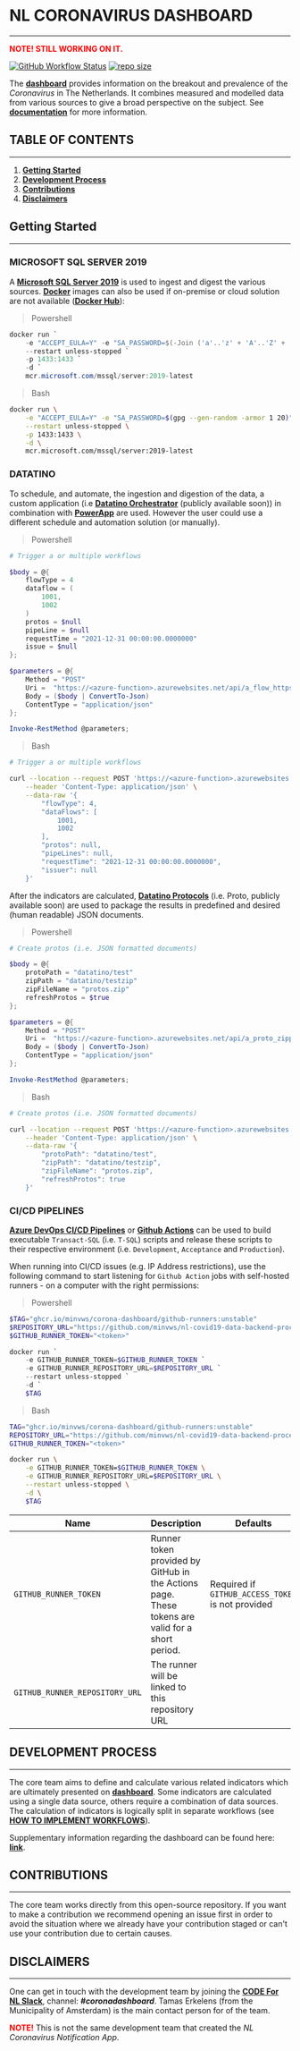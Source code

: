 # **NL CORONAVIRUS DASHBOARD**

---

**<a style="color:red">NOTE! STILL WORKING ON IT.</a>**

[![GitHub Workflow Status](https://img.shields.io/github/workflow/status/minvws/nl-covid19-data-backend-processing/ci-cd?label=build&logo=github-actions&logoColor=white)](https://github.com/minvws/nl-covid19-data-backend-processing/blob/topic/redesign/.github/workflows/ci-cd.yml)
[![repo size](https://img.shields.io/github/repo-size/minvws/nl-covid19-data-backend-processing?logo=github)](https://github.com/minvws/nl-covid19-data-backend-processing)


The **[dashboard](https://coronadashboard.rijksoverheid.nl)** provides information on the breakout and prevalence of the *Coronavirus* in The Netherlands. It combines measured and modelled data from various sources to give a broad perspective on the subject. See **[documentation](docs/)** for more information.

## **TABLE OF CONTENTS**

---

1. **[Getting Started](#getting-started)**
2. **[Development Process](#development-process)**
3. **[Contributions](#contributions)**
4. **[Disclaimers](#disclaimers)**

## **Getting Started**

---

### MICROSOFT SQL SERVER 2019

A **[Microsoft SQL Server 2019](https://www.microsoft.com/en-us/evalcenter/evaluate-sql-server-2019)** is used to ingest and digest the various sources. **[Docker](https://docs.docker.com/engine/install/)** images can also be used if on-premise or cloud solution are not available (**[Docker Hub](https://hub.docker.com/_/microsoft-mssql-server)**):

> Powershell

```powershell
docker run `
    -e "ACCEPT_EULA=Y" -e "SA_PASSWORD=$(-Join ('a'..'z' + 'A'..'Z' + '0'..'9' + '!@#$%^&*'.ToCharArray() | Get-Random -Count 20))" `
    --restart unless-stopped `
    -p 1433:1433 `
    -d `
    mcr.microsoft.com/mssql/server:2019-latest
```

> Bash

```bash
docker run \
    -e "ACCEPT_EULA=Y" -e "SA_PASSWORD=$(gpg --gen-random -armor 1 20)" \
    --restart unless-stopped \
    -p 1433:1433 \
    -d \
    mcr.microsoft.com/mssql/server:2019-latest
```
### DATATINO

To schedule, and automate, the ingestion and digestion of the data, a custom application (i.e **[Datatino Orchestrator](https://kpmg-nl@dev.azure.com/kpmg-nl/VWS-covid19-migration-project/_git/Datatino)** (publicly available soon)) in combination with **[PowerApp](https://powerapps.microsoft.com/en-us/)** are used. However the user could use a different schedule and automation solution (or manually).

> Powershell

```powershell
# Trigger a or multiple workflows

$body = @{
    flowType = 4
    dataflow = (
        1001,
        1002
    )
    protos = $null
    pipeLine = $null
    requestTime = "2021-12-31 00:00:00.0000000"
    issue = $null
};

$parameters = @{
    Method = "POST"
    Uri =  "https://<azure-function>.azurewebsites.net/api/a_flow_httpstart"
    Body = ($body | ConvertTo-Json) 
    ContentType = "application/json"
};

Invoke-RestMethod @parameters;
```

> Bash

```bash
# Trigger a or multiple workflows

curl --location --request POST 'https://<azure-function>.azurewebsites.net/api/a_flow_httpstart' \
    --header 'Content-Type: application/json' \
    --data-raw '{
        "flowType": 4,
        "dataFlows": [
            1001,
            1002
        ],
        "protos": null,
        "pipeLines": null,
        "requestTime": "2021-12-31 00:00:00.0000000",
        "issuer": null
    }'
```

After the indicators are calculated, **[Datatino Protocols](https://kpmg-nl@dev.azure.com/kpmg-nl/VWS-covid19-migration-project/_git/Datatino)** (i.e. Proto, publicly available soon) are used to package the results in predefined and desired (human readable) JSON documents.

> Powershell

```powershell
# Create protos (i.e. JSON formatted documents) 

$body = @{
    protoPath = "datatino/test"
    zipPath = "datatino/testzip"
    zipFileName = "protos.zip"
    refreshProtos = $true
};

$parameters = @{
    Method = "POST"
    Uri =  "https://<azure-function>.azurewebsites.net/api/a_proto_zipprotos"
    Body = ($body | ConvertTo-Json) 
    ContentType = "application/json"
};

Invoke-RestMethod @parameters;
```

> Bash

```bash
# Create protos (i.e. JSON formatted documents) 

curl --location --request POST 'https://<azure-function>.azurewebsites.net/api/a_proto_zipprotos' \
    --header 'Content-Type: application/json' \
    --data-raw '{
        "protoPath": "datatino/test",
        "zipPath": "datatino/testzip",
        "zipFileName": "protos.zip",
        "refreshProtos": true
    }'
```
### CI/CD PIPELINES

**[Azure DevOps CI/CD Pipelines](../.devops)** or **[Github Actions](../.github/workflows)** can be used to build executable `Transact-SQL` (i.e. `T-SQL`) scripts and release these scripts to their respective environment (i.e. `Development`, `Acceptance` and `Production`).

When running into CI/CD issues (e.g. IP Address restrictions), use the following command to start listening for `Github Action` jobs with self-hosted runners - on a computer with the right permissions:

> Powershell

```powershell
$TAG="ghcr.io/minvws/corona-dashboard/github-runners:unstable"
$REPOSITORY_URL="https://github.com/minvws/nl-covid19-data-backend-processing"
$GITHUB_RUNNER_TOKEN="<token>"

docker run `
    -e GITHUB_RUNNER_TOKEN=$GITHUB_RUNNER_TOKEN `
    -e GITHUB_RUNNER_REPOSITORY_URL=$REPOSITORY_URL `
    --restart unless-stopped `
    -d `
    $TAG
```

> Bash

```bash
TAG="ghcr.io/minvws/corona-dashboard/github-runners:unstable"
REPOSITORY_URL="https://github.com/minvws/nl-covid19-data-backend-processing"
GITHUB_RUNNER_TOKEN="<token>"

docker run \
    -e GITHUB_RUNNER_TOKEN=$GITHUB_RUNNER_TOKEN \
    -e GITHUB_RUNNER_REPOSITORY_URL=$REPOSITORY_URL \
    --restart unless-stopped \
    -d \
    $TAG
```

|Name|Description|Defaults|
|--|--|--|
|`GITHUB_RUNNER_TOKEN`|Runner token provided by GitHub in the Actions page. These tokens are valid for a short period.|Required if `GITHUB_ACCESS_TOKEN` is not provided|
|`GITHUB_RUNNER_REPOSITORY_URL`|The runner will be linked to this repository URL||


## **DEVELOPMENT PROCESS**

---

The core team aims to define and calculate various related indicators which are ultimately presented on **[dashboard](https://coronadashboard.rijksoverheid.nl)**. Some indicators are calculated using a single data source, others require a combination of data sources. The calculation of indicators is logically split in separate workflows (see **[HOW TO IMPLEMENT WORKFLOWS](src/)**).

Supplementary information regarding the dashboard can be 
found here: **[link](https://coronadashboard.rijksoverheid.nl/verantwoording)**.


## **CONTRIBUTIONS**

---

The core team works directly from this open-source repository. If you want to make a contribution we recommend opening an issue first in order to avoid the situation where we already have your contribution staged or can't use your contribution due to certain causes.

## **DISCLAIMERS**

---

One can get in touch with the development team by joining the **[CODE For NL Slack](https://doemee.codefor.nl)**, channel: ***#coronadashboard***. Tamas Erkelens (from the Municipality of Amsterdam) is the main contact person for of the team. 

<a style="color:red">**NOTE!**</a> This is not the same development team that created the *NL Coronavirus Notification App*.